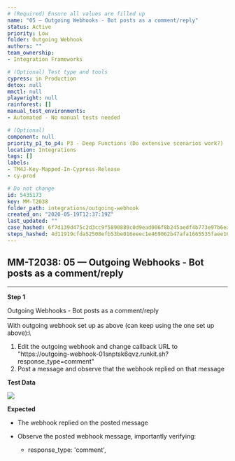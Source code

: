 ```yaml
---
# (Required) Ensure all values are filled up
name: "05 — Outgoing Webhooks - Bot posts as a comment/reply"
status: Active
priority: Low
folder: Outgoing Webhook
authors: ""
team_ownership: 
- Integration Frameworks

# (Optional) Test type and tools
cypress: in Production
detox: null
mmctl: null
playwright: null
rainforest: []
manual_test_environments: 
- Automated - No manual tests needed

# (Optional)
component: null
priority_p1_to_p4: P3 - Deep Functions (Do extensive scenarios work?)
location: Integrations
tags: []
labels: 
- TM4J-Key-Mapped-In-Cypress-Release
- cy-prod

# Do not change
id: 5435173
key: MM-T2038
folder_path: integrations/outgoing-webhook
created_on: "2020-05-19T12:37:19Z"
last_updated: ""
case_hashed: 6f7d139d475c2d3cc9f5890889c0d9ead006f8b245aedf4b773e97b6ea155295939669843b1e19c7ae25ecf0949459b6
steps_hashed: 4d11919cfda52508efb53be016eeec1e469062b47afa1665535faee1608650818b80447832d180e3eadc0f299322344b
---
```


## MM-T2038: 05 — Outgoing Webhooks - Bot posts as a comment/reply

---

**Step 1**

Outgoing Webhooks - Bot posts as a comment/reply\
–––––––––––––––––––––––––\
With outgoing webhook set up as above (can keep using the one set up above):\\

1. Edit the outgoing webhook and change callback URL to "https\://outgoing-webhook-01snptsk6qvz.runkit.sh?response\_type=comment"
2. Post a message and observe that the webhook replied on that message

**Test Data**

![](https://smartbear-tm4j-prod-us-west-2-attachment-rich-text.s3.us-west-2.amazonaws.com/embedded-f3277290f945470c4add5d21ef3dc7ca7b74388fc7152bfb6b99ae58c66a95a8-1589891858933-1589891858933.png)

**Expected**

- The webhook replied on the posted message

- Observe the posted webhook message, importantly verifying:

  - response\_type: 'comment',
